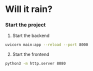 # Will it rain?

### Start the project

1. Start the backend
```bash
uvicorn main:app --reload --port 8000
```

2. Start the frontend
```bash
python3 -m http.server 8080
```

